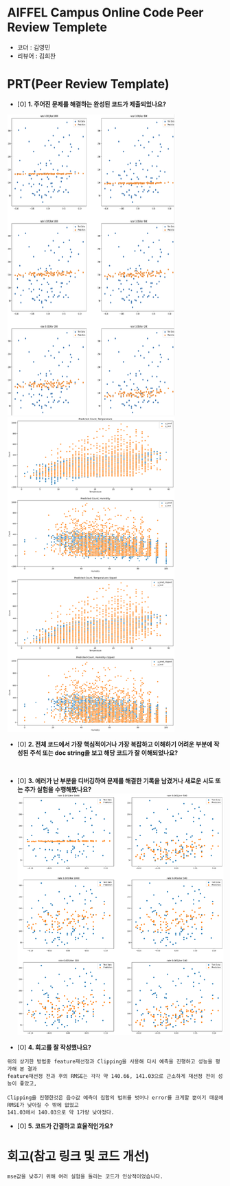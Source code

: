 # AIFFEL Campus Online Code Peer Review Templete
- 코더 : 김영민
- 리뷰어 : 김희찬
  

# PRT(Peer Review Template)
- [O]  **1. 주어진 문제를 해결하는 완성된 코드가 제출되었나요?** 
<p>
    <img src='./screenshot/1.png' width = "390" height="700">
    <img src='./screenshot/2.png' width = "390" height="">
</p>

- [O]  **2. 전체 코드에서 가장 핵심적이거나 가장 복잡하고 이해하기 어려운 부분에 작성된 
주석 또는 doc string을 보고 해당 코드가 잘 이해되었나요?**

</br>
        
- [O]  **3. 에러가 난 부분을 디버깅하여 문제를 해결한 기록을 남겼거나
새로운 시도 또는 추가 실험을 수행해봤나요?**
    <img src='./screenshot/3.png' width = "" height="">

        
- [O]  **4. 회고를 잘 작성했나요?**

```
위의 상기한 방법중 feature재선정과 Clipping을 사용해 다시 예측을 진행하고 성능을 평가해 본 결과
feature재선정 전과 후의 RMSE는 각각 약 140.66, 141.03으로 근소하게 재선정 전이 성능이 좋았고,

Clipping을 진행한것은 음수값 예측이 집합의 범위를 벗어나 error를 크게할 뿐이기 때문에 RMSE가 낮아질 수 밖에 없었고
141.03에서 140.03으로 약 1가량 낮아젔다.
```
        
- [O]  **5. 코드가 간결하고 효율적인가요?**


# 회고(참고 링크 및 코드 개선)
```
mse값을 낮추기 위해 여러 실험을 돌리는 코드가 인상적이었습니다.
```

